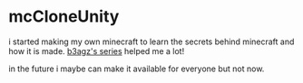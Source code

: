 # mcCloneUnity
i started making my own minecraft to learn the secrets behind minecraft and how it is made.
[b3agz's series](https://www.youtube.com/watch?v=h66IN1Pndd0&list=PLVsTSlfj0qsWEJ-5eMtXsYp03Y9yF1dEn) helped me a lot!

in the future i maybe can make it available for everyone but not now.
